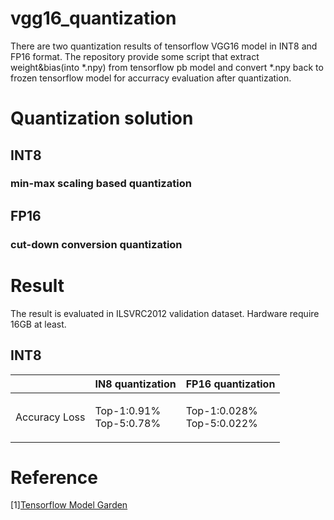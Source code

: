 # vgg16_quantization
There are two quantization results of tensorflow VGG16 model in INT8 and FP16 format. The repository provide some script that extract weight&bias(into *.npy) from tensorflow pb model and convert *.npy back to frozen tensorflow model for accurracy evaluation after quantization.
# Quantization solution
## INT8
### min-max scaling based quantization

## FP16
### cut-down conversion quantization

# Result
The result is evaluated in ILSVRC2012 validation dataset. Hardware require 16GB at least.
## INT8
|     | IN8 quantization | FP16 quantization |
|:----|:----|:------|
|Accuracy Loss|<p>Top-1:0.91%<br>Top-5:0.78%</p>|<p>Top-1:0.028%<br>Top-5:0.022%</p>|

# Reference
[1][Tensorflow Model Garden](https://github.com/tensorflow/models)
